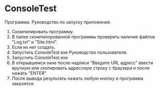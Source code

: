 # ConsoleTest
Программа.
Руководство по запуску приложения.
1) Скомпилировать программу. 
1) В папке скомпилорованной программы проверить наличие файлов "Log.txt" и "Site.html".
2) Если их нет создать.
3) Запустить ConsoleTest.exe 
Руководство пользователя.
1) Запустить ConsoleTest.exe
2) В открывшемся окне после надписи "Введите URL адресс"
ввести вручную или скопировать адрессную строку с браузера и после нажать "ENTER"
3) После вывода результать нажать любую кнопку и программа закроется.
